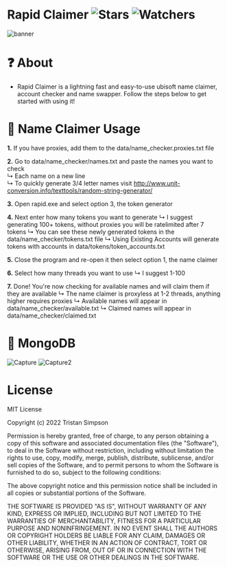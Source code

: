 # Rapid Claimer ![Stars](https://img.shields.io/github/stars/realTristan/RapidClaimer?color=brightgreen) ![Watchers](https://img.shields.io/github/watchers/realTristan/RapidClaimer?label=Watchers)
![banner](https://user-images.githubusercontent.com/75189508/187748755-5cf9f773-6d38-4325-9eea-a3148ac56457.png)

# ❓ About
- Rapid Claimer is a lightning fast and easy-to-use ubisoft name claimer, account checker and name swapper. Follow the steps below to get started with using it!

# 🔎 Name Claimer Usage
**1.** If you have proxies, add them to the data/name_checker.proxies.txt file
<br>

**2.** Go to data/name_checker/names.txt and paste the names you want to check
<br>
		↳ Each name on a new line
<br>
		↳ To quickly generate 3/4 letter names visit http://www.unit-conversion.info/texttools/random-string-generator/
<br>

**3.** Open rapid.exe and select option 3, the token generator
<br>

**4.** Next enter how many tokens you want to generate
       	↳ I suggest generating 100+ tokens, without proxies you will be ratelimited after 7 tokens
        ↳ You can see these newly generated tokens in the data/name_checker/tokens.txt file
	    ↳ Using Existing Accounts will generate tokens with accounts in data/tokens/token_accounts.txt
<br>

**5.** Close the program and re-open it then select option 1, the name claimer
<br>

**6.** Select how many threads you want to use
    	↳ I suggest 1-100
<br>

**7.** Done! You're now checking for available names and will claim them if they are available
    	↳ The name claimer is proxyless at 1-2 threads, anything higher requires proxies
	    ↳ Available names will appear in data/name_checker/available.txt
	    ↳ Claimed names will appear in data/name_checker/claimed.txt

# 📝 MongoDB
![Capture](https://user-images.githubusercontent.com/75189508/187750772-7b531072-983c-4636-9bf3-9a86c80d80dc.PNG)
![Capture2](https://user-images.githubusercontent.com/75189508/187750774-6b74e120-336f-49cf-8a1a-ae19bbd6d452.PNG)


# License
MIT License

Copyright (c) 2022 Tristan Simpson

Permission is hereby granted, free of charge, to any person obtaining a copy of this software and associated documentation files (the "Software"), to deal in the Software without restriction, including without limitation the rights to use, copy, modify, merge, publish, distribute, sublicense, and/or sell copies of the Software, and to permit persons to whom the Software is furnished to do so, subject to the following conditions:

The above copyright notice and this permission notice shall be included in all copies or substantial portions of the Software.

THE SOFTWARE IS PROVIDED "AS IS", WITHOUT WARRANTY OF ANY KIND, EXPRESS OR IMPLIED, INCLUDING BUT NOT LIMITED TO THE WARRANTIES OF MERCHANTABILITY, FITNESS FOR A PARTICULAR PURPOSE AND NONINFRINGEMENT. IN NO EVENT SHALL THE AUTHORS OR COPYRIGHT HOLDERS BE LIABLE FOR ANY CLAIM, DAMAGES OR OTHER LIABILITY, WHETHER IN AN ACTION OF CONTRACT, TORT OR OTHERWISE, ARISING FROM, OUT OF OR IN CONNECTION WITH THE SOFTWARE OR THE USE OR OTHER DEALINGS IN THE SOFTWARE.
